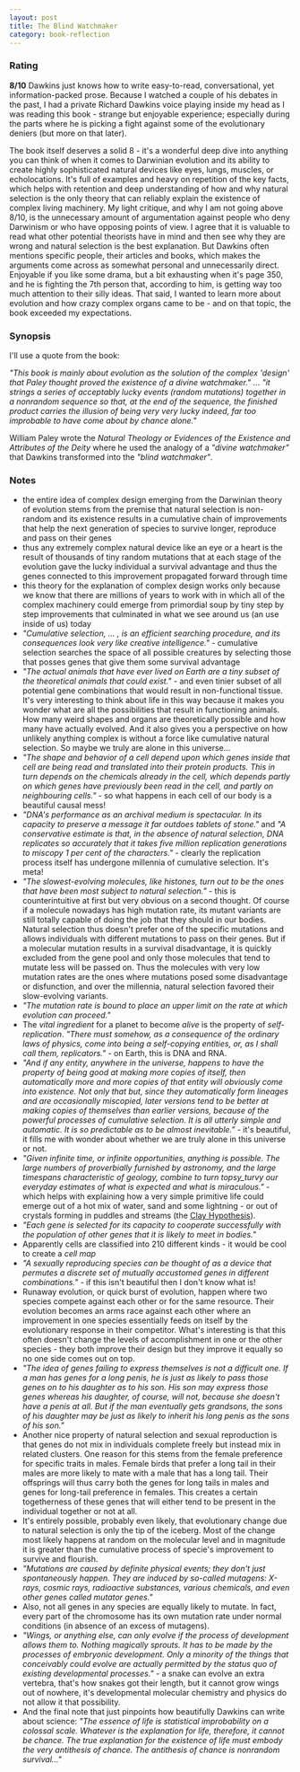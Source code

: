 ```yaml
---
layout: post
title: The Blind Watchmaker
category: book-reflection
---
```


### Rating
**8/10** Dawkins just knows how to write easy-to-read, conversational, yet information-packed prose. Because I watched a couple of his debates in the past, I had a private Richard Dawkins voice playing inside my head as I was reading this book - strange but enjoyable experience; especially during the parts where he is picking a fight against some of the evolutionary deniers (but more on that later).   

The book itself deserves a solid 8 - it's a wonderful deep dive into anything you can think of when it comes to Darwinian evolution and its ability to create highly sophisticated natural devices like eyes, lungs, muscles, or echolocations. It's full of examples and heavy on repetition of the key facts, which helps with retention and deep understanding of how and why natural selection is the only theory that can reliably explain the existence of complex living machinery. My light critique, and why I am not going above 8/10, is the unnecessary amount of argumentation against people who deny Darwinism or who have opposing points of view. I agree that it is valuable to read what other potential theorists have in mind and then see why they are wrong and natural selection is the best explanation. But Dawkins often mentions specific people, their articles and books, which makes the arguments come across as somewhat personal and unnecessarily direct. Enjoyable if you like some drama, but a bit exhausting when it's page 350, and he is fighting the 7th person that, according to him, is getting way too much attention to their silly ideas. That said, I wanted to learn more about evolution and how crazy complex organs came to be - and on that topic, the book exceeded my expectations.

### Synopsis
I'll use a quote from the book:

_"This book is mainly about evolution as the solution of the complex 'design' that Paley thought proved the existence of a divine watchmaker."_ ... _"it strings a series of acceptably lucky events (random mutations) together in a nonrandom sequence so that, at the end of the sequence, the finished product carries the illusion of being very very lucky indeed, far too improbable to have come about by chance alone."_

William Paley wrote the  _Natural Theology or Evidences of the Existence and Attributes of the Deity_ where he used the analogy of a _"divine watchmaker"_ that Dawkins transformed into the _"blind watchmaker"_.

### Notes

- the entire idea of complex design emerging from the Darwinian theory of evolution stems from the premise that natural selection is non-random and its existence results in a cumulative chain of improvements that help the next generation of species to survive longer, reproduce and pass on their genes
- thus any extremely complex natural device like an eye or a heart is the result of thousands of tiny random mutations that at each stage of the evolution gave the lucky individual a survival advantage and thus the genes connected to this improvement propagated forward through time
- this theory for the explanation of complex design works only because we know that there are millions of years to work with in which all of the complex machinery could emerge from primordial soup by tiny step by step improvements that culminated in what we see around us (an use inside of us) today
- _"Cumulative selection, ... , is an efficient searching procedure, and its consequences look very like creative intelligence."_ - cumulative selection searches the space of all possible creatures by selecting those that posses genes that give them some survival advantage
- _"The actual animals that have ever lived on Earth are a tiny subset of the theoretical animals that could exist."_ - and even tinier subset of all potential gene combinations that would result in non-functional tissue. It's very interesting to think about life in this way because it makes you wonder what are all the possibilities that result in functioning animals. How many weird shapes and organs are theoretically possible and how many have actually evolved. And it also gives you a perspective on how unlikely anything complex is without a force like cumulative natural selection. So maybe we truly are alone in this universe... 
- _"The shape and behavior of a cell depend upon which genes inside that cell are being read and translated into their protein products. This in turn depends on the chemicals already in the cell, which depends partly on which genes have previously been read in the cell, and partly on neighbouring cells."_ - so what happens in each cell of our body is a beautiful causal mess!
- _"DNA's performance as an archival medium is spectacular. In its capacity to preserve a message it far outdoes tablets of stone."_ and _"A conservative estimate is that, in the absence of natural selection, DNA replicates so accurately that it takes five million replication generations to miscopy 1 per cent of the characters."_ - clearly the replication process itself has undergone millennia of cumulative selection. It's meta!
- _"The slowest-evolving molecules, like histones, turn out to be the ones that have been most subject to natural selection."_ - this is counterintuitive at first but very obvious on a second thought. Of course if a molecule nowadays has high mutation rate, its mutant variants are still totally capable of doing the job that they should in our bodies. Natural selection thus doesn't prefer one of the specific mutations and allows individuals with different mutations to pass on their genes. But if a molecular mutation results in a survival disadvantage, it is quickly excluded from the gene pool and only those molecules that tend to mutate less will be passed on. Thus the molecules with very low mutation rates are the ones where mutations posed some disadvantage or disfunction, and over the millennia, natural selection favored their slow-evolving variants.
- _"The mutation rate is bound to place an upper limit on the rate at which evolution can proceed."_
- The _vital ingredient_ for a planet to become _alive_ is the property of _self-replication_. _"There must somehow, as a consequence of the ordinary laws of physics, come into being a self-copying entities, or, as I shall call them, replicators."_ - on Earth, this is DNA and RNA.
- _"And if any entity, anywhere in the universe, happens to have the property of being good at making more copies of itself, then automatically more and more copies of that entity will obviously come into existence. Not only that but, since they automatically form lineages and are occasionally miscopied, later versions tend to be better at making copies of themselves than earlier versions, because of the powerful processes of cumulative selection. It is all utterly simple and automatic. It is so predictable as to be almost inevitable."_ - it's beautiful, it fills me with wonder about whether we are truly alone in this universe or not.
- _"Given infinite time, or infinite opportunities, anything is possible. The large numbers of proverbially furnished by astronomy, and the large timespans characteristic of geology, combine to turn topsy_turvy our everyday estimates of what is expected and what is miraculous."_ - which helps with explaining how a very simple primitive life could emerge out of a hot mix of water, sand and some lightning - or out of crystals forming in puddles and streams (the [Clay Hypothesis](https://en.wikipedia.org/wiki/Graham_Cairns-Smith#Clay_hypothesis)).
- _"Each gene is selected for its capacity to cooperate successfully with the population of other genes that it is likely to meet in bodies."_
- Apparently cells are classified into 210 different kinds - it would be cool to create a _cell map_
- _"A sexually reproducing species can be thought of as a device that permutes a discrete set of mutually accustomed genes in different combinations."_ - if this isn't beautiful then I don't know what is!
- Runaway evolution, or quick burst of evolution, happen where two species compete against each other or for the same resource. Their evolution becomes an arms race against each other where an improvement in one species essentially feeds on itself by the evolutionary response in their competitor. What's interesting is that this often doesn't change the levels of accomplishment in one or the other species - they both improve their design but they improve it equally so no one side comes out on top.
- _"The idea of genes failing to express themselves is not a difficult one. If a man has genes for a long penis, he is just as likely to pass those genes on to his daughter as to his son. His son may express those genes whereas his daughter, of course, will not, because she doesn't have a penis at all. But if the man eventually gets grandsons, the sons of his daughter may be just as likely to inherit his long penis as the sons of his son."_
- Another nice property of natural selection and sexual reproduction is that genes do not mix in individuals complete freely but instead mix in related clusters. One reason for this stems from the female preference for specific traits in males. Female birds that prefer a long tail in their males are more likely to mate with a male that has a long tail. Their offsprings will thus carry both the genes for long tails in males and genes for long-tail preference in females. This creates a certain togetherness of these genes that will either tend to be present in the individual together or not at all.
- It's entirely possible, probably even likely, that evolutionary change due to natural selection is only the tip of the iceberg. Most of the change most likely happens at random on the molecular level and in magnitude it is greater than the cumulative process of specie's improvement to survive and flourish.
- _"Mutations are caused by definite physical events; they don't just spontaneously happen. They are induced by so-called mutagens: X-rays, cosmic rays, radioactive substances, various chemicals, and even other genes called mutator genes."_
- Also, not all genes in any species are equally likely to mutate. In fact, every part of the chromosome has its own mutation rate under normal conditions (in absence of an excess of mutagens).
- _"Wings, or anything else, can only evolve if the process of development allows them to. Nothing magically sprouts. It has to be made by the processes of embryonic development. Only a minority of the things that conceivably could evolve are actually permitted by the status quo of existing developmental processes."_ - a snake can evolve an extra vertebra, that's how snakes got their length, but it cannot grow wings out of nowhere, it's developmental molecular chemistry and physics do not allow it that possibility.
- And the final note that just pinpoints how beautifully Dawkins can write about science: _"The essence of life is statistical improbability on a colossal scale. Whatever is the explanation for life, therefore, it cannot be chance. The true explanation for the existence of life must embody the very antithesis of chance. The antithesis of chance is nonrandom survival..."_